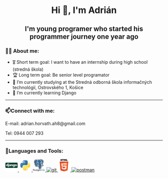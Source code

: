 <h1 align="center">Hi 👋, I'm Adrián</h1>
<h2 align="center">I'm young programer who started his programmer journey one year ago</h2>
<h3 align="left">🙋‍♂️ About me:</h3>

- 🎖️ Short term goal: I want to have an internship during high school (stredná škola)
- 🏆 Long term goal: Be senior level programator
- 📖 I’m currently studying at the Stredná odborná škola informačných technológií, Ostrovského 1, Košice
- 🌱 I’m currently learning Django
<hr>

<h3 align="left">📫Connect with me:</h3>
E-mail: adrian.horvath.ah8@gmail.com
<p>Tel: 0944 007 293</p>
<p align="left">
</p>

<hr>
<h3 align="left">🚀Languages and Tools:</h3>
<p align="left"> <a href="https://www.djangoproject.com/" target="_blank" rel="noreferrer"> <img src="https://raw.githubusercontent.com/devicons/devicon/master/icons/django/django-original.svg" alt="django" width="40" height="40"/> </a> <a href="https://www.python.org" target="_blank" rel="noreferrer"> <img src="https://raw.githubusercontent.com/devicons/devicon/master/icons/python/python-original.svg" alt="python" width="40" height="40"/> </a> <a href="https://www.postgresql.org" target="_blank" rel="noreferrer"> <img src="https://raw.githubusercontent.com/devicons/devicon/master/icons/postgresql/postgresql-original-wordmark.svg" alt="postgresql" width="40" height="40"/> </a> <a href="https://git-scm.com/" target="_blank" rel="noreferrer"> <img src="https://www.vectorlogo.zone/logos/git-scm/git-scm-icon.svg" alt="git" width="40" height="40"/> </a> <a href="https://www.w3.org/html/" target="_blank" rel="noreferrer"> <img src="https://raw.githubusercontent.com/devicons/devicon/master/icons/html5/html5-original-wordmark.svg" alt="html5" width="40" height="40"/> </a>  <a href="https://postman.com" target="_blank" rel="noreferrer"> <img src="https://www.vectorlogo.zone/logos/getpostman/getpostman-icon.svg" alt="postman" width="40" height="40"/> </a> </p>



